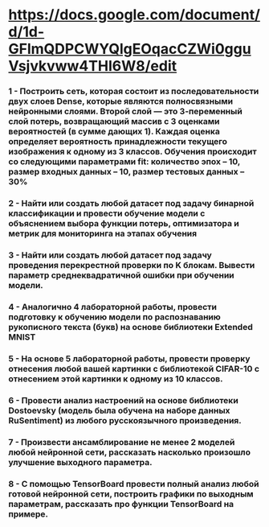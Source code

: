 # https://docs.google.com/document/d/1d-GFlmQDPCWYQlgEOqacCZWi0gguVsjvkvww4THl6W8/edit

### 1 - Построить сеть, которая состоит из последовательности двух слоев Dense, которые являются полносвязными нейронными слоями. Второй  слой — это 3-переменный слой потерь, возвращающий массив с 3 оценками вероятностей (в сумме дающих 1). Каждая оценка определяет вероятность принадлежности текущего изображения к одному из 3 классов. Обучения происходит со следующими параметрами fit: количество эпох – 10, размер входных данных – 10, размер тестовых данных – 30% 
### 2 - Найти или создать любой датасет под задачу бинарной классификации и провести обучение модели с объяснением выбора функции потерь, оптимизатора и метрик для мониторинга на этапах обучения
### 3 - Найти или создать любой датасет под задачу проведения перекрестной проверки по K блокам. Вывести параметр среднеквадратичной ошибки при обучении модели.
### 4 - Аналогично 4 лабораторной работы, провести подготовку к обучению модели по распознаванию рукописного текста (букв) на основе библиотеки Extended MNIST
### 5 - На основе 5 лабораторной работы, провести проверку отнесения любой вашей картинки с библиотекой CIFAR-10 с отнесением этой картинки к одному из 10 классов.
### 6 - Провести анализ настроений на основе библиотеки Dostoevsky (модель была обучена на наборе данных RuSentiment) из любого русскоязычного произведения.
### 7 - Произвести ансамблирование не менее 2 моделей любой нейронной сети, рассказать насколько произошло улучшение выходного параметра.
### 8 - С помощью TensorBoard провести полный анализ любой готовой нейронной сети, построить графики по выходным параметрам, рассказать про функции TensorBoard на примере.
